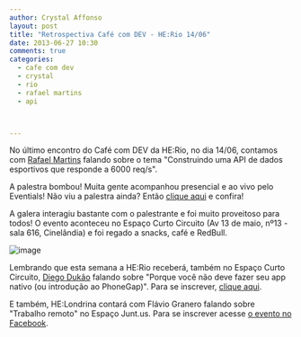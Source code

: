 ```yaml
---
author: Crystal Affonso
layout: post
title: "Retrospectiva Café com DEV - HE:Rio 14/06"
date: 2013-06-27 10:30
comments: true
categories:
  - cafe com dev
  - crystal
  - rio
  - rafael martins
  - api



---
```


No último encontro do Café com DEV da HE:Rio, no dia 14/06, contamos com [Rafael Martins](https://plus.google.com/110170840223146627892/posts) falando sobre o tema "Construindo uma API de dados esportivos que responde a 6000 req/s".

<!--more-->

A palestra bombou! Muita gente acompanhou presencial e ao vivo pelo Eventials! Não viu a palestra ainda? Então [clique aqui](https://www.eventials.com/pt-br/helabs/cafe-com-dev-he-rio/) e confira!

A galera interagiu bastante com o palestrante e foi muito proveitoso para todos! O evento aconteceu no Espaço Curto Circuito (Av 13 de maio, nº13 - sala 616, Cinelândia) e foi regado a snacks, café e RedBull.

![image](/blog/images/cafecomdev14.JPG)

Lembrando que esta semana a HE:Rio receberá, também no Espaço Curto Circuito, [Diego Dukão](https://twitter.com/diegodukao) falando sobre "Porque você não deve fazer seu app nativo (ou introdução ao PhoneGap)". Para se inscrever, [clique aqui](https://docs.google.com/a/helabs.com.br/forms/d/1Nk_RWEfTLwPghczIAZnbCUaSDPhZd7Kna20wk0IQblk/viewform).

E também, HE:Londrina contará com Flávio Granero falando sobre "Trabalho remoto" no Espaço Junt.us. Para se inscrever acesse [o evento no Facebook](https://www.facebook.com/events/530311203673193/).
